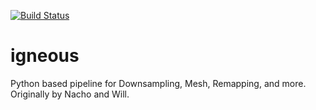 [![Build Status](https://travis-ci.org/seung-lab/igneous.svg?branch=master)](https://travis-ci.org/seung-lab/igneous)

# igneous
Python based pipeline for Downsampling, Mesh, Remapping, and more. Originally by Nacho and Will.
